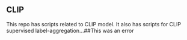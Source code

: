 ## CLIP
This repo has scripts related to CLIP model.
It also has scripts for CLIP supervised label-aggregation...##This was an error
